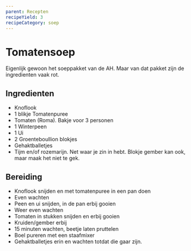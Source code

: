 ```yaml
---
parent: Recepten
recipeYield: 3
recipeCategory: soep
---
```

# Tomatensoep

Eigenlijk gewoon het soeppakket van de AH. Maar van dat pakket zijn de ingredienten vaak rot.

## Ingredienten

- Knoflook
- 1 blikje Tomatenpuree
- Tomaten (Roma). Bakje voor 3 personen
- 1 Winterpeen
- 1 Ui
- 2 Groenteboullion blokjes
- Gehaktballetjes
- Tijm en/of rozemarijn. Net waar je zin in hebt. Blokje gember kan ook, maar maak het niet te gek.

## Bereiding

- Knoflook snijden en met tomatenpuree in een pan doen
- Even wachten
- Peen en ui snijden, in de pan erbij gooien
- Weer even wachten
- Tomaten in stukken snijden en erbij gooien
- Kruiden/gember erbij
- 15 minuten wachten, beetje laten pruttelen
- Boel pureren met een staafmixer
- Gehaktballetjes erin en wachten totdat die gaar zijn.
